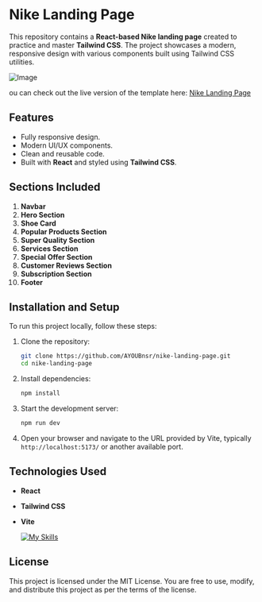 # Nike Landing Page

This repository contains a **React-based Nike landing page** created to practice and master **Tailwind CSS**. The project showcases a modern, responsive design with various components built using Tailwind CSS utilities.

![Image](https://github.com/user-attachments/assets/75a00fb9-5550-418f-848d-1cfe0d719e7a)

ou can check out the live version of the template here: [Nike Landing Page]([https://boisterous-souffle-bb77a9.netlify.app](https://nike-lapage.netlify.app))

## Features

- Fully responsive design.
- Modern UI/UX components.
- Clean and reusable code.
- Built with **React** and styled using **Tailwind CSS**.

## Sections Included

1. **Navbar**
2. **Hero Section**
3. **Shoe Card**
4. **Popular Products Section**
5. **Super Quality Section**
6. **Services Section**
7. **Special Offer Section**
8. **Customer Reviews Section**
9. **Subscription Section**
10. **Footer**

## Installation and Setup

To run this project locally, follow these steps:

1. Clone the repository:

   ```bash
   git clone https://github.com/AYOUBnsr/nike-landing-page.git
   cd nike-landing-page
   ```

2. Install dependencies:

   ```bash
   npm install
   ```

3. Start the development server:

   ```bash
   npm run dev
   ```

4. Open your browser and navigate to the URL provided by Vite, typically `http://localhost:5173/` or another available port.

## Technologies Used

- **React**
- **Tailwind CSS**
- **Vite**

  [![My Skills](https://skillicons.dev/icons?i=react,tailwindcss,vite)](https://skillicons.dev)


## License

This project is licensed under the MIT License. You are free to use, modify, and distribute this project as per the terms of the license.
